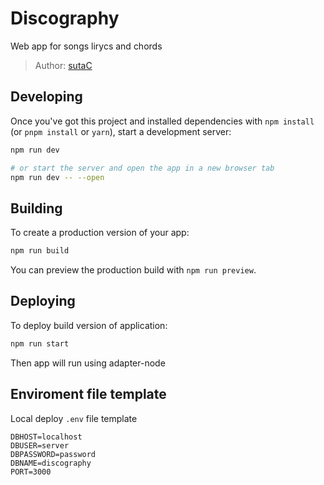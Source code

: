 # Discography

Web app for songs lirycs and chords

> Author: [sutaC](https://github.com/sutaC)

## Developing

Once you've got this project and installed dependencies with `npm install` (or `pnpm install` or `yarn`), start a development server:

```bash
npm run dev

# or start the server and open the app in a new browser tab
npm run dev -- --open
```

## Building

To create a production version of your app:

```bash
npm run build
```

You can preview the production build with `npm run preview`.

## Deploying

To deploy build version of application:

```bash
npm run start
```

Then app will run using adapter-node

## Enviroment file template

Local deploy `.env` file template

```.env
DBHOST=localhost
DBUSER=server
DBPASSWORD=password
DBNAME=discography
PORT=3000
```
